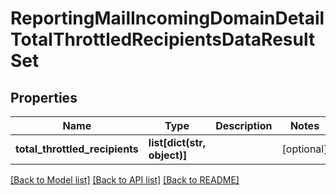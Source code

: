 # ReportingMailIncomingDomainDetailTotalThrottledRecipientsDataResultSet

## Properties
Name | Type | Description | Notes
------------ | ------------- | ------------- | -------------
**total_throttled_recipients** | **list[dict(str, object)]** |  | [optional] 

[[Back to Model list]](../README.md#documentation-for-models) [[Back to API list]](../README.md#documentation-for-api-endpoints) [[Back to README]](../README.md)

